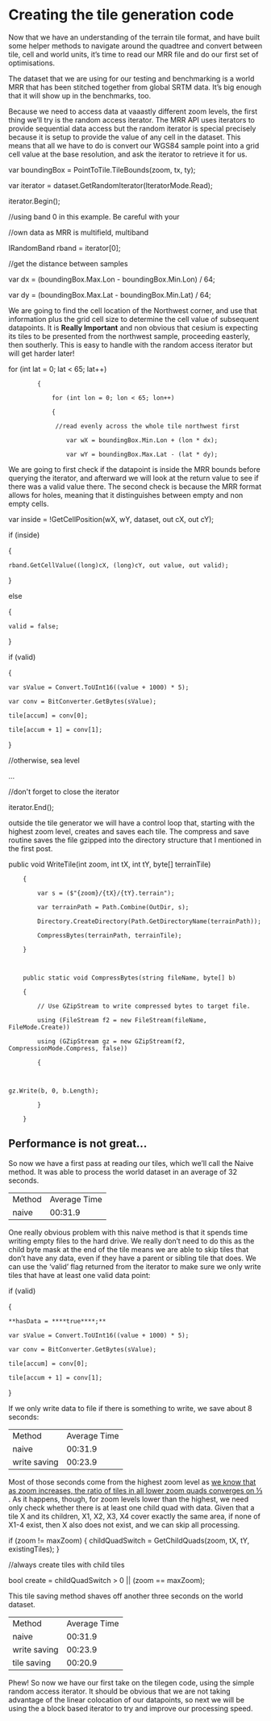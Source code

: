 # Creating the tile generation code

Now that we have an understanding of the terrain tile format, and have built some helper methods to navigate around the quadtree and convert between tile, cell and world units, it’s time to read our MRR file and do our first set of optimisations.

The dataset that we are using for our testing and benchmarking is a world MRR that has been stitched together from global SRTM data.  It’s big enough that it will show up in the benchmarks, too.

Because we need to access data at vaaastly different zoom levels, the first thing we’ll try is the random access iterator.  The MRR API uses iterators to provide sequential data access but the random iterator is special precisely because it is setup to provide the value of any cell in the dataset.  This means that all we have to do is convert our WGS84 sample point into a grid cell value at the base resolution, and ask the iterator to retrieve it for us.

var boundingBox = PointToTile.TileBounds(zoom, tx, ty);

var iterator = dataset.GetRandomIterator(IteratorMode.Read);

 

iterator.Begin();

 

//using band 0 in this example.  Be careful with your

//own data as MRR is multifield, multiband

IRandomBand rband = iterator[0];

 

//get the distance between samples

var dx = (boundingBox.Max.Lon - boundingBox.Min.Lon) / 64;

var dy = (boundingBox.Max.Lat - boundingBox.Min.Lat) / 64;

 We are going to find the cell location of the Northwest corner, and use that information plus the grid cell size to determine the cell value of subsequent datapoints. It is **Really Important** and non obvious that cesium is expecting its tiles to be presented from the northwest sample, proceeding easterly, then southerly.  This is easy to handle with the random access iterator but will get harder later!

for (int lat = 0; lat < 65; lat++)

        	{

            	for (int lon = 0; lon < 65; lon++)

            	{

       	         //read evenly across the whole tile northwest first

                	var wX = boundingBox.Min.Lon + (lon * dx);

                	var wY = boundingBox.Max.Lat - (lat * dy);

We are going to first check if the datapoint is inside the MRR bounds before querying the iterator, and afterward we will look at the return value to see if there was a valid value there.  The second check is because the MRR format allows for holes, meaning that it distinguishes between empty and non empty cells.

 var inside = !GetCellPosition(wX, wY, dataset, out cX, out cY);

 if (inside)

 {

 	rband.GetCellValue((long)cX, (long)cY, out value, out valid);

 }

 else

 {

 	valid = false;

 }

 

 if (valid)

 {

  	var sValue = Convert.ToUInt16((value + 1000) * 5);

 	var conv = BitConverter.GetBytes(sValue);

 	tile[accum] = conv[0];

 	tile[accum + 1] = conv[1];

 }

 //otherwise, sea level

…

 //don't forget to close the iterator

 iterator.End();

outside the tile generator we will have a control loop that, starting with the highest zoom level, creates and saves each tile. The compress and save routine saves the file gzipped into the directory structure that I mentioned in the first post.

public void WriteTile(int zoom, int tX, int tY, byte[] terrainTile)

    	{

        	var s = ($"{zoom}/{tX}/{tY}.terrain");

        	var terrainPath = Path.Combine(OutDir, s);

        	Directory.CreateDirectory(Path.GetDirectoryName(terrainPath));

        	CompressBytes(terrainPath, terrainTile);

    	}

 

    	public static void CompressBytes(string fileName, byte[] b)

    	{

        	// Use GZipStream to write compressed bytes to target file.

        	using (FileStream f2 = new FileStream(fileName, FileMode.Create))

        	using (GZipStream gz = new GZipStream(f2, CompressionMode.Compress, false))

        	{

            

	gz.Write(b, 0, b.Length);

        	}

    	}

## Performance is not great...

So now we have a first pass at reading our tiles, which we’ll call the Naive method.  It was able to process the world dataset in an average of 32 seconds.

<table>
  <tr>
    <td>Method</td>
    <td>Average Time</td>
  </tr>
  <tr>
    <td>naive</td>
    <td>00:31.9</td>
  </tr>
</table>


One really obvious problem with this naive method is that it spends time writing empty files to the hard drive.  We really don’t need to do this as the child byte mask at the end of the tile means we are able to skip tiles that don’t have any data, even if they have a parent or sibling tile that does. We can use the ‘valid’ flag returned from the iterator to make sure we only write tiles that have at least one valid data point:

 if (valid)

 {

 	**hasData = ****true****;**

 	var sValue = Convert.ToUInt16((value + 1000) * 5);

 	var conv = BitConverter.GetBytes(sValue);

 	tile[accum] = conv[0];

 	tile[accum + 1] = conv[1];

 }

If we only write data to file if there is something to write, we save  about 8 seconds:

<table>
  <tr>
    <td>Method</td>
    <td>Average Time</td>
  </tr>
  <tr>
    <td>naive</td>
    <td>00:31.9</td>
  </tr>
  <tr>
    <td>write saving</td>
    <td>00:23.9</td>
  </tr>
</table>


Most of those seconds come from the highest zoom level as [we know that as zoom increases, the ratio of tiles in all lower zoom quads converges on ⅓ ](https://en.wikipedia.org/wiki/1/4_%2B_1/16_%2B_1/64_%2B_1/256_%2B_%E2%8B%AF). As it happens, though, for zoom levels lower than the highest, we need only check whether there is at least one child quad with data.  Given that a tile X and its children, X1, X2, X3, X4 cover exactly the same area, if none of X1-4 exist, then X also does not exist, and we can skip all processing.

if (zoom != maxZoom) { childQuadSwitch = GetChildQuads(zoom, tX, tY, existingTiles); }

//always create tiles with child tiles

bool create = childQuadSwitch > 0 || (zoom == maxZoom);

This tile saving method shaves off another three seconds on the world dataset.

<table>
  <tr>
    <td>Method</td>
    <td>Average Time</td>
  </tr>
  <tr>
    <td>naive</td>
    <td>00:31.9</td>
  </tr>
  <tr>
    <td>write saving</td>
    <td>00:23.9</td>
  </tr>
  <tr>
    <td>tile saving</td>
    <td>00:20.9</td>
  </tr>
</table>


Phew! So now we have our first take on the tilegen code, using the simple random access iterator.  It should be obvious that we are not taking advantage of the linear colocation of our datapoints, so next we will be using the a block based iterator to try and improve our processing speed.